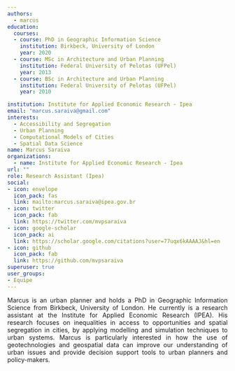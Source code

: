 ```yaml
---
authors:
  - marcus
education:
  courses:
  - course: PhD in Geographic Information Science
    institution: Birkbeck, University of London
    year: 2020
  - course: MSc in Architecture and Urban Planning
    institution: Federal University of Pelotas (UFPel)
    year: 2013
  - course: BSc in Architecture and Urban Planning
    institution: Federal University of Pelotas (UFPel)
    year: 2010

institution: Institute for Applied Economic Research - Ipea
email: "marcus.saraiva@gmail.com"
interests:
  - Accessibility and Segregation
  - Urban Planning
  - Computational Models of Cities
  - Spatial Data Science
name: Marcus Saraiva
organizations:
  - name: Institute for Applied Economic Research - Ipea
url: ""
role: Research Assistant (Ipea)
social:
- icon: envelope
  icon_pack: fas
  link: mailto:marcus.saraiva@ipea.gov.br
- icon: twitter
  icon_pack: fab
  link: https://twitter.com/mvpsaraiva
- icon: google-scholar
  icon_pack: ai
  link: https://scholar.google.com/citations?user=77uqx6kAAAAJ&hl=en
- icon: github
  icon_pack: fab
  link: https://github.com/mvpsaraiva
superuser: true
user_groups:
- Equipe
---
```


<p align="justify">
Marcus is an urban planner and holds a PhD in Geographic Information Science from Birkbeck, University of London. He currently is a research assistant at the Institute for Applied Economic Research (IPEA). His research focuses on inequalities in access to opportunities and spatial segregation in cities, by applying modelling and simulation techniques to urban systems. Marcus is particularly interested in how the use of geotechnologies and geospatial data can improve our understanding of urban issues and provide decision support tools to urban planners and policy-makers.

</p>
